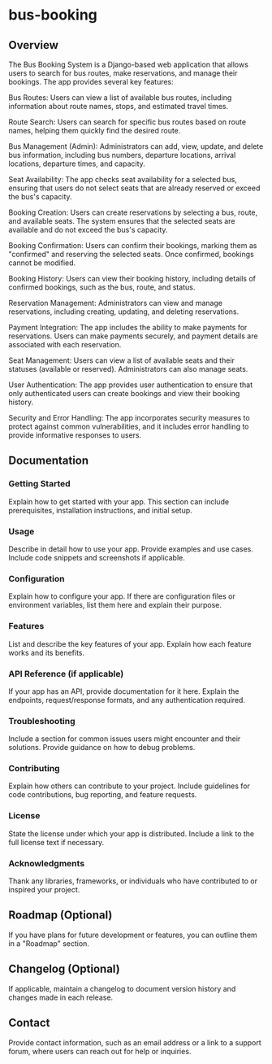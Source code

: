 # bus-booking

## Overview

The Bus Booking System is a Django-based web application that allows users to search for bus routes, make reservations, and manage their bookings. The app provides several key features:

Bus Routes: Users can view a list of available bus routes, including information about route names, stops, and estimated travel times.

Route Search: Users can search for specific bus routes based on route names, helping them quickly find the desired route.

Bus Management (Admin): Administrators can add, view, update, and delete bus information, including bus numbers, departure locations, arrival locations, departure times, and capacity.

Seat Availability: The app checks seat availability for a selected bus, ensuring that users do not select seats that are already reserved or exceed the bus's capacity.

Booking Creation: Users can create reservations by selecting a bus, route, and available seats. The system ensures that the selected seats are available and do not exceed the bus's capacity.

Booking Confirmation: Users can confirm their bookings, marking them as "confirmed" and reserving the selected seats. Once confirmed, bookings cannot be modified.

Booking History: Users can view their booking history, including details of confirmed bookings, such as the bus, route, and status.

Reservation Management: Administrators can view and manage reservations, including creating, updating, and deleting reservations.

Payment Integration: The app includes the ability to make payments for reservations. Users can make payments securely, and payment details are associated with each reservation.

Seat Management: Users can view a list of available seats and their statuses (available or reserved). Administrators can also manage seats.

User Authentication: The app provides user authentication to ensure that only authenticated users can create bookings and view their booking history.

Security and Error Handling: The app incorporates security measures to protect against common vulnerabilities, and it includes error handling to provide informative responses to users.
## Documentation

### Getting Started

Explain how to get started with your app. This section can include prerequisites, installation instructions, and initial setup.

### Usage

Describe in detail how to use your app. Provide examples and use cases. Include code snippets and screenshots if applicable.

### Configuration

Explain how to configure your app. If there are configuration files or environment variables, list them here and explain their purpose.

### Features

List and describe the key features of your app. Explain how each feature works and its benefits.

### API Reference (if applicable)

If your app has an API, provide documentation for it here. Explain the endpoints, request/response formats, and any authentication required.

### Troubleshooting

Include a section for common issues users might encounter and their solutions. Provide guidance on how to debug problems.

### Contributing

Explain how others can contribute to your project. Include guidelines for code contributions, bug reporting, and feature requests.

### License

State the license under which your app is distributed. Include a link to the full license text if necessary.

### Acknowledgments

Thank any libraries, frameworks, or individuals who have contributed to or inspired your project.

## Roadmap (Optional)

If you have plans for future development or features, you can outline them in a "Roadmap" section.

## Changelog (Optional)

If applicable, maintain a changelog to document version history and changes made in each release.

## Contact

Provide contact information, such as an email address or a link to a support forum, where users can reach out for help or inquiries.

